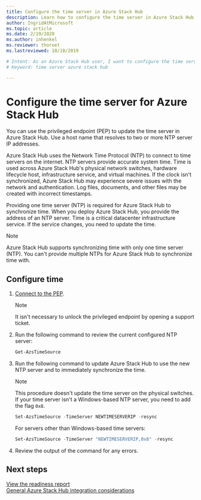 ```yaml
---
title: Configure the time server in Azure Stack Hub 
description: Learn how to configure the time server in Azure Stack Hub.
author: IngridAtMicrosoft
ms.topic: article
ms.date: 2/19/2020
ms.author: inhenkel
ms.reviewer: thoroet
ms.lastreviewed: 10/10/2019

# Intent: As an Azure Stack Hub user, I want to configure the time server in Azure Stack Hub so my system time is accurate and synchronized.
# Keyword: time server azure stack hub

---
```


# Configure the time server for Azure Stack Hub

You can use the privileged endpoint (PEP) to update the time server in Azure Stack Hub. Use a host name that resolves to two or more NTP server IP addresses.

Azure Stack Hub uses the Network Time Protocol (NTP) to connect to time servers on the internet. NTP servers provide accurate system time. Time is used across Azure Stack Hub's physical network switches, hardware lifecycle host, infrastructure service, and virtual machines. If the clock isn't synchronized, Azure Stack Hub may experience severe issues with the network and authentication. Log files, documents, and other files may be created with incorrect timestamps.

Providing one time server (NTP) is required for Azure Stack Hub to synchronize time. When you deploy Azure Stack Hub, you provide the address of an NTP server. Time is a critical datacenter infrastructure service. If the service changes, you need to update the time.

> [!NOTE]
> Azure Stack Hub supports synchronizing time with only one time server (NTP). You can't provide multiple NTPs for Azure Stack Hub to synchronize time with.

## Configure time

1. [Connect to the PEP](azure-stack-privileged-endpoint.md).
    > [!Note]  
    > It isn't necessary to unlock the privileged endpoint by opening a support ticket.

2. Run the following command to review the current configured NTP server:

    ```PowerShell
    Get-AzsTimeSource
    ```

3. Run the following command to update Azure Stack Hub to use the new NTP server and to immediately synchronize the time.

    > [!Note]  
    > This procedure doesn't update the time server on the physical switches. If your time server isn't a Windows-based NTP server, you need to add the flag `0x8`.

    ```PowerShell
    Set-AzsTimeSource -TimeServer NEWTIMESERVERIP -resync
    ```

    For servers other than Windows-based time servers:

    ```PowerShell
    Set-AzsTimeSource -TimeServer "NEWTIMESERVERIP,0x8" -resync
    ```

4. Review the output of the command for any errors.


## Next steps

[View the readiness report](azure-stack-validation-report.md)  
[General Azure Stack Hub integration considerations](azure-stack-datacenter-integration.md)  
